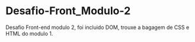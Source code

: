 # Desafio-Front_Modulo-2
Desafio Front-end modulo 2, foi incluido DOM, trouxe a bagagem de CSS e HTML do modulo 1.

